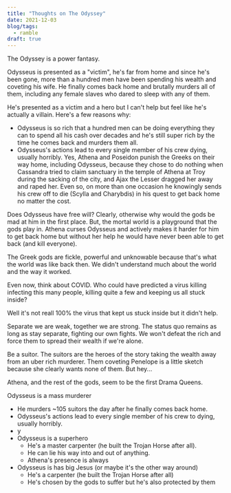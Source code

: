 ```yaml
---
title: "Thoughts on The Odyssey"
date: 2021-12-03
blog/tags:
  - ramble
draft: true
---
```

The Odyssey is a power fantasy.

Odysseus is presented as a "victim", he's far from home and since he's been gone, more than a hundred men have been spending his wealth and coveting his wife. He finally comes back home and brutally murders all of them, including any female slaves who dared to sleep with any of them.

He's presented as a victim and a hero but I can't help but feel like he's actually a villain. Here's a few reasons why:

- Odysseus is so rich that a hundred men can be doing everything they can to spend all his cash over decades and he's still super rich by the time he comes back and murders them all.
- Odysseus's actions lead to every single member of his crew dying, usually horribly. Yes, Athena and Poseidon punish the Greeks on their way home, including Odysseus, because they chose to do nothing when Cassandra tried to claim sanctuary in the temple of Athena at Troy during the sacking of the city, and Ajax the Lesser dragged her away and raped her. Even so, on more than one occasion he knowingly sends his crew off to die (Scylla and Charybdis) in his quest to get back home no matter the cost.

Does Odysseus have free will? Clearly, otherwise why would the gods be mad at him in the first place. But, the mortal world is a playground that the gods play in. Athena curses Odysseus and actively makes it harder for him to get back home but without her help he would have never been able to get back (and kill everyone).

The Greek gods are fickle, powerful and unknowable because that's what the world was like back then. We didn't understand much about the world and the way it worked.

Even now, think about COVID. Who could have predicted a virus killing infecting this many people, killing quite a few and keeping us all stuck inside?

Well it's not reall 100% the virus that kept us stuck inside but it didn't help.

Separate we are weak, together we are strong. The status quo remains as long as stay separate, fighting our own fights. We won't defeat the rich and force them to spread their wealth if we're alone.

Be a suitor. The suitors are the heroes of the story taking the wealth away from an uber rich murderer. Them coveting Penelope is a little sketch because she clearly wants none of them. But hey...


Athena, and the rest of the gods, seem to be the first Drama Queens.



Odysseus is a mass murderer
  - He murders ~105 suitors the day after he finally comes back home.
  - Odysseus's actions lead to every single member of his crew to dying, usually horribly.
  - y
- Odysseus is a superhero
  - He's a master carpenter (he built the Trojan Horse after all).
  - He can lie his way into and out of anything.
  - Athena's presence is always
- Odysseus is has big Jesus (or maybe it's the other way around)
  - He's a carpenter (he built the Trojan Horse after all)
  - He's chosen by the gods to suffer but he's also protected by them
